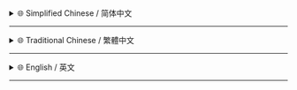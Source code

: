 <!-- # 请前往[**Github**](https://github.com/MiPoNianYou/UserScripts/blob/main/UpdateLogs/GithubTimeFormatConverterUpdateLog.md)观看 -->

<details>
<summary>🌐 Simplified Chinese / 简体中文</summary>

- **⚙️ 执行优化:**
    - 优化脚本执行范围，已排除 Github 话题页面，提升加载效率与页面兼容性。

</details>

---

<details>
<summary>🌐 Traditional Chinese / 繁體中文</summary>

- **⚙️ 執行優化:**
    - 優化腳本執行範圍，已排除 Github 話題頁面，提升載入效率與頁面相容性。

</details>

---

<details>
<summary>🌐 English / 英文</summary>

- **⚙️ Execution Optimization:**
    - Refined script execution scope by excluding Github topic pages for improved loading efficiency and page compatibility.

</details>

---